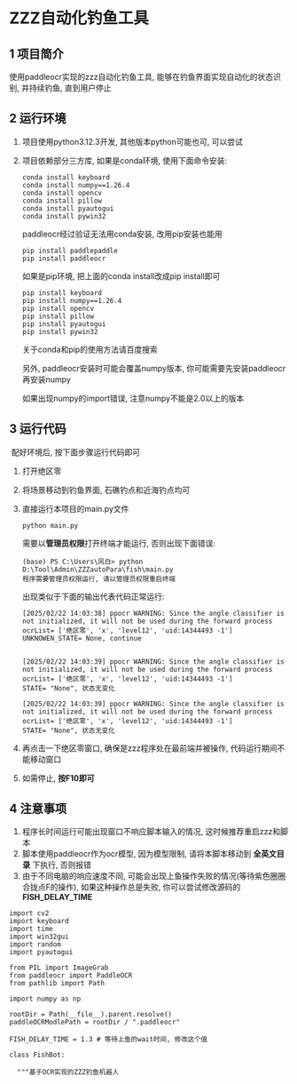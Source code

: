# ZZZ自动化钓鱼工具

## 1 项目简介

使用paddleocr实现的zzz自动化钓鱼工具, 能够在钓鱼界面实现自动化的状态识别, 并持续钓鱼, 直到用户停止



## 2 运行环境

1. 项目使用python3.12.3开发, 其他版本python可能也可, 可以尝试

2. 项目依赖部分三方库, 如果是conda环境, 使用下面命令安装:

   ```
   conda install keyboard
   conda install numpy==1.26.4
   conda install opencv
   conda install pillow
   conda install pyautogui
   conda install pywin32
   ```

   paddleocr经过验证无法用conda安装, 改用pip安装也能用

   ```
   pip install paddlepaddle
   pip install paddleocr
   ```

    如果是pip环境, 把上面的conda install改成pip install即可

   ```
   pip install keyboard
   pip install numpy==1.26.4
   pip install opencv
   pip install pillow
   pip install pyautogui
   pip install pywin32
   ```

   关于conda和pip的使用方法请百度搜索

   另外, paddleocr安装时可能会覆盖numpy版本, 你可能需要先安装paddleocr再安装numpy
   
   如果出现numpy的import错误, 注意numpy不能是2.0以上的版本
   
   

## 3 运行代码

​	配好环境后, 按下面步骤运行代码即可

1. 打开绝区零

2. 将场景移动到钓鱼界面, 石礁钓点和近海钓点均可

3. 直接运行本项目的main.py文件

   ```
   python main.py
   ```

   需要以**管理员权限**打开终端才能运行, 否则出现下面错误:

   ```
   (base) PS C:\Users\风白> python D:\Tool\Admin\ZZZautoPara\fish\main.py
   程序需要管理员权限运行, 请以管理员权限重启终端
   ```

   出现类似于下面的输出代表代码正常运行:

   ```
   [2025/02/22 14:03:38] ppocr WARNING: Since the angle classifier is not initialized, it will not be used during the forward process
   ocrList= ['绝区零', 'x', 'level12', 'uid:14344493 -1']
   UNKNOWEN_STATE= None, continue
   
   
   [2025/02/22 14:03:39] ppocr WARNING: Since the angle classifier is not initialized, it will not be used during the forward process
   ocrList= ['绝区零', 'x', 'level12', 'uid:14344493 -1']
   STATE= "None", 状态无变化
   
   [2025/02/22 14:03:39] ppocr WARNING: Since the angle classifier is not initialized, it will not be used during the forward process
   ocrList= ['绝区零', 'x', 'level12', 'uid:14344493 -1']
   STATE= "None", 状态无变化
   ```

4. 再点击一下绝区零窗口, 确保是zzz程序处在最前端并被操作, 代码运行期间不能移动窗口

5. 如需停止, **按F10即可**

## 4 注意事项

1. 程序长时间运行可能出现窗口不响应脚本输入的情况, 这时候推荐重启zzz和脚本
2. 脚本使用paddleocr作为ocr模型, 因为模型限制, 请将本脚本移动到 **全英文目录** 下执行, 否则报错
3. 由于不同电脑的响应速度不同, 可能会出现上鱼操作失败的情况(等待紫色圈圈合拢点F的操作), 如果这种操作总是失败, 你可以尝试修改源码的**FISH_DELAY_TIME**

```
import cv2
import keyboard
import time
import win32gui
import random
import pyautogui

from PIL import ImageGrab
from paddleocr import PaddleOCR
from pathlib import Path

import numpy as np

rootDir = Path(__file__).parent.resolve()
paddleOCRModlePath = rootDir / ".paddleocr"

FISH_DELAY_TIME = 1.3 # 等待上鱼的wait时间, 修改这个值

class FishBot:

  """基于OCR实现的ZZZ钓鱼机器人
```

